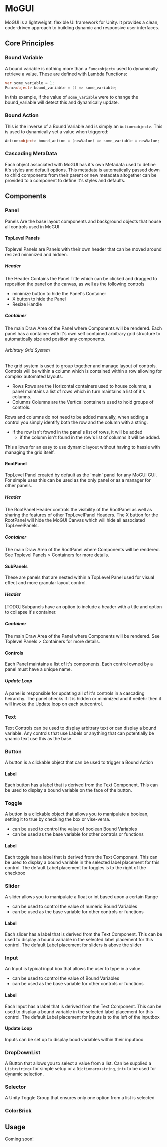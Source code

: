 # MoGUI
MoGUI is a lightweight, flexible UI framework for Unity. It provides a clean, code-driven approach to building dynamic and responsive user interfaces.

## Core Principles


### Bound Variable
A bound variable is nothing more than a `Func<object>` used to dynamically retrieve a value. These are defined with Lambda Functions:
```csharp
var some_variable = 1;
Func<object> bound_variable = () => some_variable;
```
In this example, if the value of `some_variable` were to change the bound_variable will detect this and dynamically update.

### Bound Action
This is the inverse of a Bound Variable and is simply an `Action<object>`. This is used to dynamically set a value when triggered:
```csharp
Action<object> bound_action = (newValue) => some_variable = newValue;
```

### Cascading MetaData
Each object associated with MoGUI has it's own Metadata used to define it's styles and default options. 
This metadata is automatically passed down to child components from their parent or new metadata altogether can be provided to a component to define it's styles and defaults.

## Components

### Panel
Panels Are the base layout components and background objects that house all controls used in MoGUI

#### TopLevel Panels
Toplevel Panels are Panels with their own header that can be moved around resized minimized and hidden. 

##### Header
The Header Contains the Panel Title which can be clicked and dragged to reposition the panel on the canvas, as well as the following controls
- minimize button to hide the Panel's Container
- X button to hide the Panel
- Resize Handle 

##### Container
The main Draw Area of the Panel where Components will be rendered. 
Each panel has a container with it's own self contained arbitrary grid structure to automatically size and position any components.

###### Arbitrary Grid System
The grid system is used to group together and manage layout of controls. Controls will be within a column which is contained within a row allowing for complex automated layouts.

- Rows
	Rows are the Horizontal containers used to house columns, a panel maintains a list of rows which in turn maintains a list of it's columns.
- Columns
	Columns are the Vertical containers used to hold groups of controls. 

Rows and columns do not need to be added manually, when adding a control you simply identify both the row and the column with a string.
- If the row isn't fownd in the panel's list of rows, it will be added
	- if the column isn't found in the row's list of columns it will be added.

This allows for an easy to use dynamic layout without having to hassle with managing the grid itself. 

#### RootPanel
TopLevel Panel created by default as the 'main' panel for any MoGUI GUI. For simple uses this can be used as the only panel or as a manager for other panels.

##### Header
The RootPanel Header controls the visibility of the RootPanel as well as sharing the features of other TopLevelPanel Headers.
The X button for the RootPanel will hide the MoGUI Canvas which will hide all associated TopLevelPanels. 

##### Container
The main Draw Area of the RootPanel where Components will be rendered. 
See Toplevel Panels > Containers for more details.

#### SubPanels
These are panels that are nested within a TopLevel Panel used for visual effect and more granular layout control.
##### Header
[TODO] Subpanels have an option to include a header with a title and option to collapse it's container.
##### Container
The main Draw Area of the Panel where Components will be rendered.
See Toplevel Panels > Containers for more details.

#### Controls
Each Panel maintains a list of it's components. Each control owned by a panel must have a unique name.

##### Update Loop
A panel is responsible for updating all of it's controls in a cascading heirarchy. 
The panel checks if it is hidden or minimized and if neitehr then it will invoke the Update loop on each subcontrol.

### Text
Text Controls can be used to display arbitrary text or can display a bound variable. 
Any controls that use Labels or anything that can potentially be ynamic text use this as the base.

### Button
A button is a clickable object that can be used to trigger a Bound Action

#### Label
Each button has a label that is derived from the Text Component. This can be used to display a bound variable on the face of the button.

### Toggle
A button is a clickable object that allows you to manipulate a boolean, setting it to true by checking the box or vise-versa. 
- can be used to control the value of boolean Bound Variables
- can be used as the base variable for other controls or functions

#### Label
Each toggle has a label that is derived from the Text Component. 
This can be used to display a bound variable in the selected label placement for this control.
The default Label placement for toggles is to the right of the checkbox

### Slider
A slider allows you to manipulate a float or int based upon a certain Range
- can be used to control the value of numeric Bound Variables
- can be used as the base variable for other controls or functions

#### Label
Each slider has a label that is derived from the Text Component. 
This can be used to display a bound variable in the selected label placement for this control.
The default Label placement for sliders is above the slider

### Input
An Input is typical input box that allows the user to type in a value.
- can be used to control the value of Bound Variables
- can be used as the base variable for other controls or functions

#### Label
Each Input has a label that is derived from the Text Component. 
This can be used to display a bound variable in the selected label placement for this control.
The default Label placement for Inputs is to the left of the inputbox

#### Update Loop
Inputs can be set up to display boud variables within their inputbox

### DropDownList
A Button that allows you to select a value from a list. Can be supplied a `List<string>` for simple setup or a `Dictionary<string,int>` to be used for dynamic selection.

### Selector
A Unity Toggle Group that ensures only one option from a list is selected

### ColorBrick


## Usage
Coming soon!